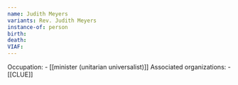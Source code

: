 ```yaml
---
name: Judith Meyers
variants: Rev. Judith Meyers
instance-of: person
birth: 
death: 
VIAF: 
---
```

Occupation: - [[minister (unitarian universalist)]]
Associated organizations: - [[CLUE]]